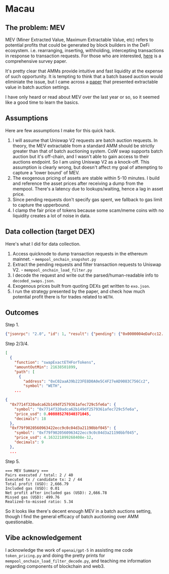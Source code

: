 # Macau

## The problem: MEV
MEV (Miner Extracted Value, Maximum Extractable Value, etc) refers to potential profits that could be generated by block builders in the DeFi ecosystem. i.e. rearranging, inserting, withholding, intercepting transactions in response to transaction requests. For those who are interested, [here](https://arxiv.org/abs/2411.03327) is a comprehensive survey paper.

It's pretty clear that AMMs provide intuitive and fast liquidity at the expense of such opportunity. It is tempting to think that a batch based auction would eliminiate the issue, but I came across a [paper](https://dl.acm.org/doi/10.1145/3736252.3742581) that presented extractable value in batch auction settings.

I have only heard or read about MEV over the last year or so, so it seemed like a good time to learn the basics.

## Assumptions
Here are few assumptions I make for this quick hack.

1. I will assume that Uniswap V2 requests are batch auction requests. In theory, the MEV extractable from a standard AMM should be strictly greater than that of batch auctioning system. CoW swap supports batch auction but it's off-chain, and I wasn't able to gain access to their auctions endpoint. So I am using Uniswap V2 as a knock-off. This assumption is clearly wrong, but doesn't affect my goal of attempting to capture a 'lower bound' of MEV.
2. The exogenous pricing of assets are stable within 5-10 minutes. I build and reference the asset prices after receiving a dump from the mempool. There's a latency due to lookups/waiting, hence a lag in asset price.
3. Since pending requests don't specify gas spent, we fallback to gas limit to capture the upperbound.
4. I clamp the fair price of tokens because some scam/meme coins with no liquidity creates a lot of noise in data.

## Data collection (target DEX)
Here's what I did for data collection.
1. Access quicknode to dump transaction requests in the ethereum mainnet. - `mempool_onchain_snapshot.py`
2. Extract the pending requests and filter transaction requests to Uniswap V2. - `mempool_onchain_load_filter.py`
3. I decode the request and write out the parsed/human-readable info to `decoded_swaps.json`.
4. Exogenous prices built from quoting DEXs get written to `exo.json`.
5. I run the strategy presented by the paper, and check how much potential profit there is for trades related to `WETH`.

## Outcomes
Step 1.
```json
{"jsonrpc": "2.0", "id": 1, "result": {"pending": {"0x0000004eDaFcc12...
```

Step 2/3/4.
```json
[
  {
    "function": "swapExactETHForTokens",
    "amountOutMin": 21638501899,
    "path": [
      {
        "address": "0xC02aaA39b223FE8D0A0e5C4F27eAD9083C756Cc2",
        "symbol": "WETH",
    ...
```
```json
{
  "0x7714f320adca62b149df2579361afec729c5fe6a": {
    "symbol": "0x7714f320adca62b149df2579361afec729c5fe6a",
    "price_usd": 0.008885270340371045,
    "decimals": 18
  },
  "0xf79f9020560963422ecc9c0c04d3a21190bbf045": {
    "symbol": "0xf79f9020560963422ecc9c0c04d3a21190bbf045",
    "price_usd": 4.163221899268408e-12,
    "decimals": 9
  },
  ...
```

Step 5.

```
=== MEV Summary ===
Pairs executed / total: 2 / 40
Executed tx / candidate tx: 2 / 44
Total profit (USD): 2,666.79
Included gas (USD): 0.01
Net profit after included gas (USD): 2,666.78
Missed gas (USD): 499.76
Realized-to-missed ratio: 5.34
```

So it looks like there's decent enough MEV in a batch auctions setting, though I find the general efficacy of batch auctioning over AMM questionable.

## Vibe acknowledgement

I acknowledge the work of `openai/gpt-5` in assisting me code `token_pricing.py` and doing the pretty prints for `mempool_onchain_load_filter_decode.py`, and teaching me information regarding components of blockchain and web3.
